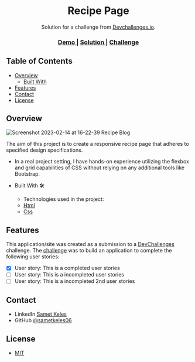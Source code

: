 <h1 align="center">Recipe Page</h1>

<div align="center">
   Solution for a challenge from  <a href="http://devchallenges.io" target="_blank">Devchallenges.io</a>.
</div>
<div align="center">
  <h3>
    <a href="https://recipe-blog-sametkeles.netlify.app/">
      Demo
    </a>
    <span> | </span>
    <a href="https://devchallenges.io/solutions/JjIhSwjIvnrX5QkWdoJk">
      Solution
    </a>
    <span> | </span>
    <a href="https://devchallenges.io/challenges/OEKdUZ6xs0h99C38XVht">
      Challenge
    </a>
  </h3>
</div>

## Table of Contents

- [Overview](#overview)
  - [Built With](#built-with)
- [Features](#features)
- [Contact](#contact)
- [License](#license)

## Overview

![Screenshot 2023-02-14 at 16-22-39 Recipe Blog](https://user-images.githubusercontent.com/60887763/218751470-d2d1471f-00ed-4e9b-8d68-86b5eefc340b.png)

The aim of this project is to create a responsive recipe page that adheres to specified design specifications.

- In a real project setting, I have hands-on experience utilizing the flexbox and grid capabilities of CSS without relying on any additional tools like Bootstrap.

- Built With 🛠
  - Technologies used in the project:
  - [Html](https://www.w3.org/html/)
  - [Css](https://www.w3.org/Style/CSS/)

## Features

This application/site was created as a submission to a [DevChallenges](https://devchallenges.io/challenges) challenge. The [challenge](https://devchallenges.io/challenges/TtUjDt19eIHxNQ4n5jps) was to build an application to complete the following user stories:

- [x] User story: This is a completed user stories
- [ ] User story: This is a incompleted user stories
- [ ] User story: This is a incompleted 2nd user stories

## Contact

- LinkedIn [Samet Keles](https://www.linkedin.com/in/samet-keles/)
- GitHub [@sametkeles06](https://https://github.com/sametkeles06)

## **License**

- [MIT](https://choosealicense.com/licenses/mit/)
